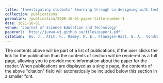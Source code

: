 ```yaml
---
title: "Investigating students’ learning through co-designing with technology"
collection: publications
permalink: /publication/2009-10-01-paper-title-number-1
date: 2021-10-01
venue: 'Journal of Science Education and Technology'
paperurl: 'http://juewu-wj.github.io/files/paper1.pdf'
citation: 'Wu, J., Atit, K., Ramey, K. E., Flanagan-Hall, G. A., Vondracek, M., Jona, K., & Uttal, D. H. (2021). Investigating students’ learning through co-designing with technology. Journal of Science Education and Technology, 30(4), 529-538.'
---
```


The contents above will be part of a list of publications, if the user clicks the link for the publication than the contents of section will be rendered as a full page, allowing you to provide more information about the paper for the reader. When publications are displayed as a single page, the contents of the above "citation" field will automatically be included below this section in a smaller font.
